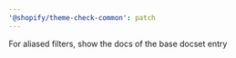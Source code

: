 ```yaml
---
'@shopify/theme-check-common': patch
---
```


For aliased filters, show the docs of the base docset entry
